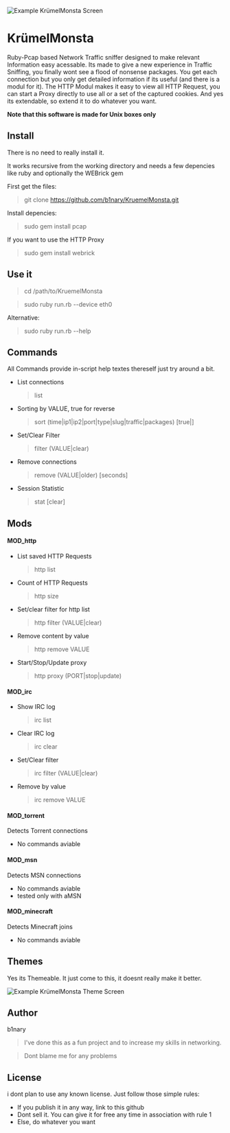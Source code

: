 ![Example KrümelMonsta Screen](http://i48.tinypic.com/2mhdenp.png)

KrümelMonsta
=============

Ruby-Pcap based Network Traffic sniffer designed to make relevant Information easy acessable.
Its made to give a new experience in Traffic Sniffing, you finally wont see a flood of nonsense packages. You get each connection but you only get detailed information if its useful (and there is a modul for it). The HTTP Modul makes it easy to view all HTTP Request, you can start a Proxy directly to use all or a set of the captured cookies. And yes its extendable, so extend it to do whatever you want.


**Note that this software is made for Unix boxes only**

## Install
There is no need to really install it.

It works recursive from the working directory and needs a few depencies like ruby and optionally the WEBrick gem

First get the files:

>  git clone https://github.com/b1nary/KruemelMonsta.git

Install depencies:

> sudo gem install pcap

If you want to use the HTTP Proxy

> sudo gem install webrick

## Use it

> cd /path/to/KruemelMonsta

> sudo ruby run.rb --device eth0

Alternative:

> sudo ruby run.rb --help

## Commands

All Commands provide in-script help textes thereself just try around a bit.

*  List connections

   > list
*  Sorting by VALUE, true for reverse

   > sort (time|ip1|ip2|port|type|slug|traffic|packages) [true|]
*  Set/Clear Filter

   > filter (VALUE|clear)
*  Remove connections

   > remove (VALUE|older) [seconds]

*  Session Statistic

   > stat [clear]

## Mods

#### MOD_http

*  List saved HTTP Requests
 
   > http list

*  Count of HTTP Requests

   > http size

*  Set/clear filter for http list

   > http filter (VALUE|clear)

*  Remove content by value

   > http remove VALUE

*  Start/Stop/Update proxy

   > http proxy (PORT|stop|update)

#### MOD_irc

*  Show IRC log

   > irc list
*  Clear IRC log

   > irc clear
*  Set/Clear filter

   > irc filter (VALUE|clear)
*  Remove by value

   > irc remove VALUE

#### MOD_torrent
Detects Torrent connections

*  No commands aviable

#### MOD_msn
Detects MSN connections

*  No commands aviable
*  tested only with aMSN

#### MOD_minecraft
Detects Minecraft joins

*  No commands aviable

## Themes
Yes its Themeable. It just come to this, it doesnt really make it better.

![Example KrümelMonsta Theme Screen](http://i50.tinypic.com/2lu8f8w.png)

## Author

b1nary

> I've done this as a fun project and to increase my skills in networking.

> Dont blame me for any problems

## License

i dont plan to use any known license. Just follow those simple rules:

*  If you publish it in any way, link to this github
*  Dont sell it. You can give it for free any time in association with rule 1
*  Else, do whatever you want
